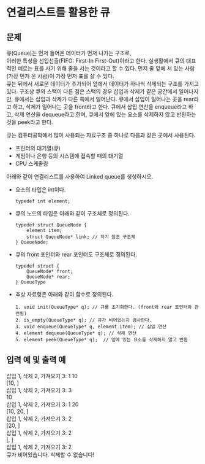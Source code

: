 # 연결리스트를 활용한 큐
## 문제
큐(Queue)는 먼저 들어온 데이터가 먼저 나가는 구조로,  
이러한 특성을 선입선출(FIFO: First-In First-Out)이라고 한다.
실생활에서 큐의 대표적인 예로는 표를 사기 위해 줄을 서는 것이라고 할 수 있다.
먼저 줄 앞에 서 있는 사람(가장 먼저 온 사람)이 가장 먼저 표를 살 수 있다.  
큐는 뒤에서 새로운 데이터가 추가되어 앞에서 데이터가 하나씩 삭제되는 구조를 가지고 있다.
구조상 큐와 스택이 다른 점은 스택의 경우 삽입과 삭제가 같은 공간에서 일어나지만,
큐에서는 삽입과 삭제가 다른 쪽에서 일어난다.
큐에서 삽입이 일어나는 곳을 rear라고 하고, 삭제가 일어나는 곳을 front라고 한다.
큐에서 삽입 연산을 enqueue라고 하고, 삭제 연산을 dequeue라고 한며,
큐에서 앞에 있는 요소를 삭제하지 않고 반환하는 것을 peek라고 한다.

큐는 컴퓨터공학에서 많이 사용되는 자료구조 중 하나로 다음과 같은 곳에서 사용된다.
- 프린터의 대기열(큐)
- 게임이나 은행 등의 시스템에 접속할 때의 대기열
- CPU 스케줄링

아래와 같이 연결리스트를 사용하여 Linked queue를 생성하시오.
- 요소의 타입은 int이다.  
    ```
    typedef int element;
    ```
- 큐의 노드의 타입은 아래와 같이 구조체로 정의된다.  
    ```
    typedef struct QueueNode {
        element item;
        struct QueueNode* link; // 자기 참조 구조체
    } QueueNode;
    ```
- 큐의 front 포인터와 rear 포인터도 구조체로 정의된다.
    ```
    typedef struct {
        QueueNode* front;
        QueueNode* rear;
    } QueueType
    ```
- 추상 자료형은 아래와 같이 함수로 정의된다.
    ```
    1. void init(QueueType* q); // 큐를 초기화한다. (front와 rear 포인터와 관련됨)
    2. is_empty(QueueType* q); // 큐가 비어있는지 검사한다.
    3. void enqueue(QueueType* q, element item); // 삽입 연산
    4. element dequeue(QueueType* q); // 삭제 연산
    5. element peek(QueueType* q);  // 앞에 있는 요소를 삭제하지 않고 반환
    ```

## 입력 예 및 출력 예
삽입 1, 삭제 2, 가져오기 3: 1 10  
[10, ]  
삽입 1, 삭제 2, 가져오기 3: 3  
10  
삽입 1, 삭제 2, 가져오기 3: 1 20  
[10, 20, ]  
삽입 1, 삭제 2, 가져오기 3: 2  
[20, ]  
삽입 1, 삭제 2, 가져오기 3: 2  
[, ]  
삽입 1, 삭제 2, 가져오기 3: 2   
큐가 비어있습니다. 삭제할 수 없습니다!